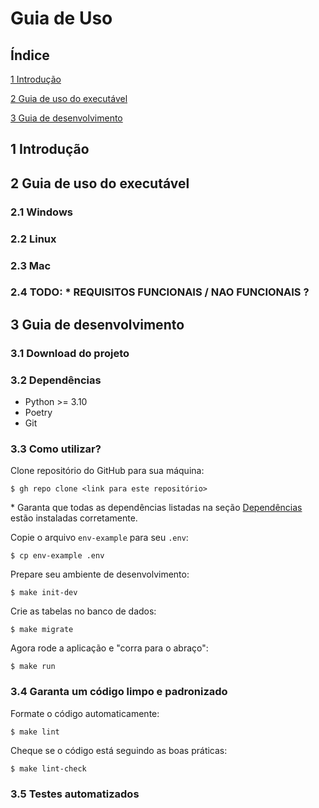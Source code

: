 # Guia de Uso

## Índice
[1 Introdução](#1-introdução)

[2 Guia de uso do executável](#2-guia-de-uso-do-executável)

[3 Guia de desenvolvimento](#3-guia-de-desenvolvimento)

## 1 Introdução

## 2 Guia de uso do executável

### 2.1 Windows

### 2.2 Linux

### 2.3 Mac

### 2.4 TODO: \* REQUISITOS FUNCIONAIS / NAO FUNCIONAIS ?

## 3 Guia de desenvolvimento

### 3.1 Download do projeto

### 3.2 Dependências
- Python >= 3.10
- Poetry
- Git

### 3.3 Como utilizar?
Clone repositório do GitHub para sua máquina:
```
$ gh repo clone <link para este repositório>
```

\* Garanta que todas as dependências listadas na seção [Dependências](#32-dependências) estão instaladas corretamente.

Copie o arquivo `env-example` para seu `.env`:
```
$ cp env-example .env
```

Prepare seu ambiente de desenvolvimento:
```
$ make init-dev
```

Crie as tabelas no banco de dados:
```
$ make migrate
```

Agora rode a aplicação e "corra para o abraço":
```
$ make run
```

### 3.4 Garanta um código limpo e padronizado
Formate o código automaticamente:
```
$ make lint
```

Cheque se o código está seguindo as boas práticas:
```
$ make lint-check
```

### 3.5 Testes automatizados
